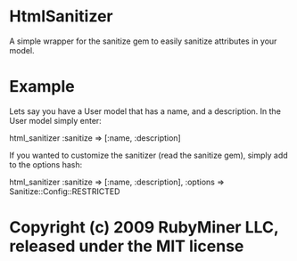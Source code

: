 HtmlSanitizer
=============

A simple wrapper for the sanitize gem to easily sanitize attributes in your model.

Example
=======

Lets say you have a User model that has a name, and a description. In the User model simply enter:

html_sanitizer :sanitize => [:name, :description]


If you wanted to customize the sanitizer (read the sanitize gem), simply add to the options hash:

html_sanitizer :sanitize => [:name, :description], :options  => Sanitize::Config::RESTRICTED


Copyright (c) 2009 RubyMiner LLC, released under the MIT license
================================================================